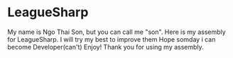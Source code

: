 # LeagueSharp
My name is Ngo Thai Son, but you can call me "son". Here is my assembly for LeagueSharp. I will try my best to improve them
Hope somday i can become Developer(can't)
Enjoy! Thank you for using my assembly.
